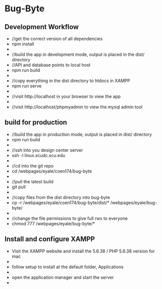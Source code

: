 # Bug-Byte

## Development Workflow

* //get the correct version of all dependencies
* npm install
* 
* //build the app in development mode, output is placed in the dist/ directory
* //API and database points to local host
* npm run build
*
* //copy everything in the dist directory to htdocs in XAMPP
* npm run serve
*
* //visit http://localhost in your browser to view the app
*
* //visit http://localhost/phpmyadmin to view the mysql admin tool

## build for production

* //build the app in production mode, output is placed in dist/ directory
* npm run build
*
* //ssh into you design center server
* ssh -l <username> linux.scudc.scu.edu
*
* //cd into the git repo
* cd /webpages/eyale/coen174/bug-byte
*
* //pull the latest build
* git pull
*
* //copy files from the dist directory into bug-byte
* cp -r /webpages/eyale/coen174/bug-byte/dist/* /webpages/eyale/bug-byte/
*
* //change the file permissions to give full rwx to everyone
* chmod 777 /webpages/eyale/bug-byte/*

## Install and configure XAMPP

* Visit the XAMPP website and install the 5.6.38 / PHP 5.6.38 version for mac
* 
* follow setup to install at the default folder, Applications
* 
* open the application manager and start the server
* 


